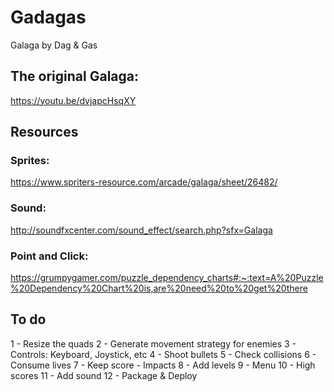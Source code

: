 # Gadagas
Galaga by Dag &amp; Gas

## The original Galaga:
https://youtu.be/dvjapcHsqXY

## Resources
### Sprites:
https://www.spriters-resource.com/arcade/galaga/sheet/26482/
### Sound:
http://soundfxcenter.com/sound_effect/search.php?sfx=Galaga
### Point and Click:
https://grumpygamer.com/puzzle_dependency_charts#:~:text=A%20Puzzle%20Dependency%20Chart%20is,are%20need%20to%20get%20there

## To do
1 - Resize the quads
2 - Generate movement strategy for enemies
3 - Controls: Keyboard, Joystick, etc
4 - Shoot bullets
5 - Check collisions
6 - Consume lives
7 - Keep score - Impacts
8 - Add levels
9 - Menu
10 - High scores
11 - Add sound
12 - Package & Deploy

